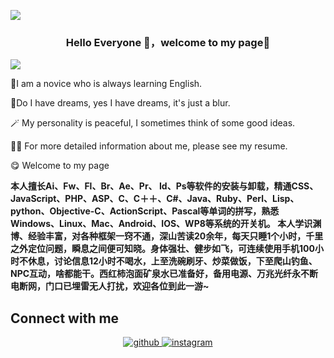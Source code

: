 ![](https://s1.ax1x.com/2023/08/20/pP8cNpq.jpg)

### <div align="center">Hello Everyone  👋，welcome to my page🤔</div>  

![](https://s1.ax1x.com/2023/08/20/pP8cacV.png)

<div>   
    <p>🔭I am a novice who is always learning English.  </p>
    <p>🌱Do I have dreams, yes I have dreams, it's just a blur.  </p>
    <p>🪄 My personality is peaceful, I sometimes think of some good ideas.  </p>
    <p>👨‍💻  For more detailed information about me, please see my resume.  </p>
    <p>😋 Welcome to my page</p>
    <p><strong>本人擅长Ai、Fw、Fl、Br、Ae、Pr、 Id、Ps等软件的安装与卸载，精通CSS、JavaScript、PHP、ASP、C、C＋＋、C#、Java、Ruby、Perl、Lisp、python、Objective-C、ActionScript、Pascal等单词的拼写，熟悉Windows、Linux、Mac、Android、IOS、WP8等系统的开关机。
本人学识渊博、经验丰富，对各种框架一窍不通，深山苦读20余年，每天只睡1个小时，千里之外定位问题，瞬息之间便可知晓。身体强壮、健步如飞，可连续使用手机100小时不休息，讨论信息12小时不喝水，上至洗碗刷牙、炒菜做饭，下至爬山钓鱼、NPC互动，啥都能干。西红柿泡面矿泉水已准备好，备用电源、万兆光纤永不断电断网，门口已埋雷无人打扰，欢迎各位到此一游~</strong></p>
</div>

## Connect with me  
<div align="center">
<a href="https://twitter.com/NiceDayTooYou" target="_blank">
<img src=https://img.shields.io/badge/github-%2324292e.svg?&style=for-the-badge&logo=github&logoColor=white alt=github style="margin-bottom: 5px;" />
</a>
<a href="ttps://t.me/serendipityniceday" target="_blank">
<img src=https://img.shields.io/badge/instagram-%23000000.svg?&style=for-the-badge&logo=instagram&logoColor=white alt=instagram style="margin-bottom: 5px;" />
</a>  
</div>    
